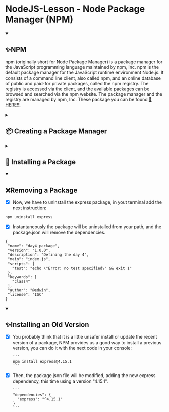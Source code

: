 # NodeJS-Lesson - Node Package Manager (NPM)

<details open="">
  <summary><h2>✨NPM</h2></summary>
    <p dir="auto">
        npm (originally short for Node Package Manager) is a package manager for the JavaScript programming language maintained by npm, Inc. npm is the default package manager for the JavaScript runtime environment Node.js. It consists of a command line client, also called npm, and an online database of public and paid-for private packages, called the npm registry. The registry is accessed via the client, and the available packages can be browsed and searched via the npm website. The package manager and the registry are managed by npm, Inc. These package you can be found <a href="https://www.npmjs.com/">🔗 HERE!!!</a>
    </p>
</details>

<details close="">
  <summary><h2>📦 Creating a Package Manager</h2></summary>
    <p dir="auto">
        package.json is a way to manage the locally installed packages and serves as documentation on which our project depends including a directory which keeps track of all the dependencies our project is using.
    </p>    
<p dir="auto">

- [x] Using the console, add the next sentence:
```
npm init;
```
- [x] Following, the npm prompt will ask you a package name, this example will be named as "day4_package" (be careful with capital letter):
```
package name: (day-4) day4_package
```
- [x] Then, define a version in your package manager (1.0.0).
- [x] After, define a description in your package manager: "Defining the day 4".
- [x] Also, define a default file "index.js".
- [x] Then, enter a "text command", "git repository" and "keyword", those you may leave them empty.
- [x] We almost finish, digit an author, use your @name or email.
- [x] finally, accept any changes.
- [x] Open the package.json file located in the work path, you will see the first package json and the data you have input before.
```
{
  "name": "day4_package",
  "version": "1.0.0",
  "description": "Defining the day 4",
  "main": "index.js",
  "scripts": {
    "test": "echo \"Error: no test specified\" && exit 1"
  },
  "keywords": [
    "class4"
  ],
  "author": "@edwin",
  "license": "ISC"
}
```
</details>


<details close="">
  <summary><h2>📒 Installing a Package</h2></summary>
    <p dir="auto">
        There are two ways to install a package.
        <br>
              * Locally: We install packages locally when we need to require them in our application for example 'express'.
        <br>
              * Globally: We install packages globally when we want to use it, this will do it in background.
        <br>
    </p>

  <p dir="auto">
      <br>
      * The next example we are going to install 'express' package locally.
      <br>

  - [x] Open the console and add the next sentence.
  ```
  npm install express
  ```
  </p>
  
  - [x] After the installation, you will see a new folder named "node_modules" that contain all library that will be used by express package.
  - [x] Now, check out the package.json file in the path, you will see some changes as:
   ```
  "dependencies": {
      "express": "^4.18.1"
  }
  ```
  - [x] Express package has been installed has a dependecies that will be used in the path, the express version is "4.18.1".
  - [x] Create a new file, this time I am going to name it "index.js".
  - [x] In "index.js" file add the next code and execute using the terminal.
```
const express = require('express');
```
  - [x] Execute using the terminal.
```
node index.js
```
- [x] You will see after the execution, the run did not trigger any error.
</details>


<details open="">
  <summary><h2>❌Removing a Package</h2></summary>
    <p dir="auto">

  - [x] Now, we have to uninstall the express package, in yout terminal add the next instruction:
 ```
npm uninstall express
```
- [x] Instantaneously the package will be uninstalled from your path, and the package.json will remove the dependencies.
 ```
{
  "name": "day4_package",
  "version": "1.0.0",
  "description": "Defining the day 4",
  "main": "index.js",
  "scripts": {
    "test": "echo \"Error: no test specified\" && exit 1"
  },
  "keywords": [
    "class4"
  ],
  "author": "@edwin",
  "license": "ISC"
}
```
  </p>
</details>


<details open="">
  <summary><h2>✨Installing an Old Version</h2></summary>
    <p dir="auto">

  - [x] You probably think that it is a little unsafer install or update the recent version of a package, NPM provides us a good way to install a previous 
        version, you can do it with the next code in your console:

        ```
        npm install express@4.15.1
        ```

  - [x] Then, the package.json file will be modified, adding the new express dependency, this time using a version "4.15.1".
  
        ```
        "dependencies": {
          "express": "^4.15.1"
        }
        ```
  </p>
</details>
